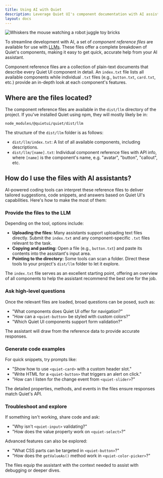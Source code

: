 ```yaml
---
title: Using AI with Quiet
description: Leverage Quiet UI's component documentation with AI assistants for smarter workflows.
layout: docs
---
```


<img class="whiskers-end" src="/assets/images/whiskers/with-robot.svg" alt="Whiskers the mouse watching a robot juggle toy bricks">

To streamline development with AI, a set of _component reference files_ are available for use with [LLMs](https://en.wikipedia.org/wiki/Large_language_model). These files offer a complete breakdown of Quiet's components, making it easy to get quick, accurate help from your AI assistant.

Component reference files are a collection of plain-text documents that describe every Quiet UI component in detail. An `index.txt` file lists all available components while individual `.txt` files (e.g., `button.txt`, `card.txt`, etc.) provide an in-depth look at each component's features.

## Where are the files located?

The component reference files are available in the `dist/llm` directory of the project. If you've installed Quiet using npm, they will mostly likely be in:

```
node_modules/@quietui/quiet/dist/llm
```

The structure of the `dist/llm` folder is as follows:

- `dist/llm/index.txt`: A list of all available components, including descriptions.
- `dist/llm/[name].txt`: Individual component reference files with API info, where `[name]` is the component's name, e.g. "avatar", "button", "callout", etc.

## How do I use the files with AI assistants?

AI-powered coding tools can interpret these reference files to deliver tailored suggestions, code snippets, and answers based on Quiet UI's capabilities. Here's how to make the most of them:

### Provide the files to the LLM

Depending on the tool, options include:

- **Uploading the files:** Many assistants support uploading text files directly. Submit the `index.txt` and any component-specific `.txt` files relevant to the task.
- **Copying and pasting:** Open a file (e.g., `button.txt`) and paste its contents into the assistant's input area.
- **Pointing to the directory:** Some tools can scan a folder. Direct these tools to your project's `dist/llm` folder to let it explore.

The `index.txt` file serves as an excellent starting point, offering an overview of all components to help the assistant recommend the best one for the job.

### Ask high-level questions

Once the relevant files are loaded, broad questions can be posed, such as:

- "What components does Quiet UI offer for navigation?"
- "How can a `<quiet-button>` be styled with custom colors?"
- "Which Quiet UI components support form validation?"

The assistant will draw from the reference data to provide accurate responses.

### Generate code examples

For quick snippets, try prompts like:

- "Show how to use `<quiet-card>` with a custom header slot."
- "Write HTML for a `<quiet-button>` that triggers an alert on click."
- "How can I listen for the change event from `<quiet-slider>`?"

The detailed properties, methods, and events in the files ensure responses match Quiet's API.

### Troubleshoot and explore

If something isn't working, share code and ask:

- "Why isn't `<quiet-input>` validating?"
- "How does the value property work on `<quiet-select>`?"

Advanced features can also be explored:

- "What CSS parts can be targeted in `<quiet-button>`?"
- "How does the `getValueAs()` method work in `<quiet-color-picker>`?"

The files equip the assistant with the context needed to assist with debugging or deeper dives.

